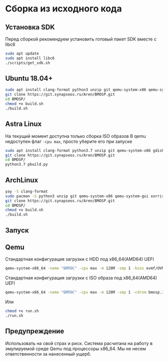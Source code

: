 # Сборка из исходного кода

## Установка SDK

Перед сборкой рекомендуем установить готовый пакет SDK вместе с libc6

```bash
sudo apt update
sudo apt install libc6
./scripts/get_sdk.sh
```

## Ubuntu 18.04+

```bash
sudo apt install clang-format python3 unzip git qemu-system-x86 qemu-system-gui gdisk dos2unix xorriso
git clone https://git.synapseos.ru/Aren/BMOSP.git
cd BMOSP/
chmod +x build.sh
./build.sh
```

## Astra Linux

На текущий момент доступна только сборка ISO образов
В qemu недоступен флаг `-cpu max`, просто уберите его при запуске

```bash
sudo apt install clang-format python3.7 unzip git qemu-system-x86 gdisk dos2unix xorriso
git clone https://git.synapseos.ru/Aren/BMOSP.git
cd BMOSP/
python3.7 pbuild.py
```

## ArchLinux


```bash
yay -S clang-format
sudo pacman -S python3 unzip git qemu-system-x86 qemu-system-gui xorriso
git clone https://git.synapseos.ru/Aren/BMOSP.git
cd BMOSP/
chmod +x build.sh
./build.sh
```

## Запуск

## Qemu

Стандартная конфигурация загрузки с HDD под x86_64(AMD64) UEFI

```bash
qemu-system-x86_64 -name "БМПОС" -cpu max -m 128M -smp 1 -bios ovmf/OVMF.fd -hda bmosp.hdd
```

Стандартная конфигурация загрузки с ISO образа под x86_64(AMD64) UEFI

```bash
qemu-system-x86_64 -name "БМПОС" -cpu max -m 128M -smp 1 -cdrom bmosp.iso -boot d --no-reboot
```

Или

```bash
chmod +x run.sh
./run.sh
```

## Предупреждение

Использовать на свой страх и риск. Система расчитана на работу в эмулируемой среде Qemu под процессоры x86_64.
Мы не несем ответственности за нанесенный ущерб.